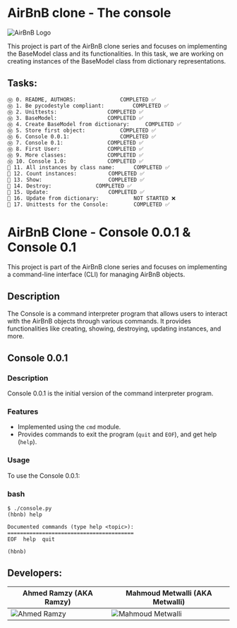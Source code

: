 # AirBnB clone - The console

![AirBnB Logo](https://github.com/RamzyAR7/AirBnB_clone/blob/main/Images/65f4a1dd9c51265f49d0.png)

This project is part of the AirBnB clone series and focuses on implementing the BaseModel class and its functionalities. In this task, we are working on creating instances of the BaseModel class from dictionary representations.

## Tasks:
```
Ⓜ️ 0. README, AUTHORS:				COMPLETED ✅	
Ⓜ️ 1. Be pycodestyle compliant: 		COMPLETED ✅	
Ⓜ️ 2. Unittests: 				COMPLETED ✅
Ⓜ️ 3. BaseModel: 				COMPLETED ✅	
Ⓜ️ 4. Create BaseModel from dictionary:		COMPLETED ✅	
Ⓜ️ 5. Store first object: 			COMPLETED ✅
Ⓜ️ 6. Console 0.0.1:				COMPLETED ✅
Ⓜ️ 7. Console 0.1:				COMPLETED ✅
Ⓜ️ 8. First User:				COMPLETED ✅
Ⓜ️ 9. More classes:				COMPLETED ✅
Ⓜ️ 10. Console 1.0:				COMPLETED ✅
🚀 11. All instances by class name:		COMPLETED ✅
🚀 12. Count instances: 			COMPLETED ✅
🚀 13. Show: 					COMPLETED ✅
🚀 14. Destroy: 				COMPLETED ✅
🚀 15. Update: 					COMPLETED ✅
🚀 16. Update from dictionary: 			NOT STARTED ❌
🚀 17. Unittests for the Console: 		COMPLETED ✅
```
# AirBnB Clone - Console 0.0.1 & Console 0.1

This project is part of the AirBnB clone series and focuses on implementing a command-line interface (CLI) for managing AirBnB objects.

## Description

The Console is a command interpreter program that allows users to interact with the AirBnB objects through various commands. It provides functionalities like creating, showing, destroying, updating instances, and more.

## Console 0.0.1

### Description

Console 0.0.1 is the initial version of the command interpreter program.

### Features

- Implemented using the `cmd` module.
- Provides commands to exit the program (`quit` and `EOF`), and get help (`help`).

### Usage

To use the Console 0.0.1:
### bash
```
$ ./console.py
(hbnb) help

Documented commands (type help <topic>):
========================================
EOF  help  quit

(hbnb)
```

## Developers:

| **Ahmed Ramzy (AKA Ramzy)** | **Mahmoud Metwalli (AKA Metwalli)** |
|---|---|
| ![Ahmed Ramzy](https://github.com/RamzyAR7/AirBnB_clone/blob/main/Images/photo_2024-01-03_20-07-11-Photoroom.jpg) | ![Mahmoud Metwalli](https://github.com/RamzyAR7/AirBnB_clone/blob/main/Images/141389922-Photoroom.jpg)|
